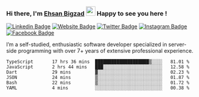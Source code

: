 ### Hi there, I'm <a href="#" target="_blank">Ehsan Bigzad</a> <img src="https://media.giphy.com/media/hvRJCLFzcasrR4ia7z/giphy.gif" width="25px" height="25px"> Happy to see you here !

[![Linkedin Badge](https://img.shields.io/badge/-LinkedIn-0e76a8?style=flat-square&logo=Linkedin&logoColor=white)](https://linkedin.com/in/EhsanBigzad)
[![Website Badge](https://img.shields.io/badge/Website-3b5998?style=flat-square&logo=google-chrome&logoColor=white)](#)
[![Twitter Badge](https://img.shields.io/badge/-Twitter-00acee?style=flat-square&logo=Twitter&logoColor=white)](https://twitter.com/EhsanBigzad)
[![Instagram Badge](https://img.shields.io/badge/-Instagram-e4405f?style=flat-square&logo=Instagram&logoColor=white)](https://instagram.com/ehsanbigzad/)
[![Facebook Badge](https://img.shields.io/badge/-Facebook-0088cc?style=flat-square&logo=Facebook&logoColor=white)](https://facebook.com/EhsanBigzad7)

I’m a self-studied, enthusiastic software developer specialized in server-side programming with over 7+ years of extensive professional experience.

<!--START_SECTION:waka-->

```text
TypeScript       17 hrs 36 mins  ████████████████████▒░░░░   81.01 %
JavaScript       2 hrs 44 mins   ███░░░░░░░░░░░░░░░░░░░░░░   12.58 %
Dart             29 mins         ▓░░░░░░░░░░░░░░░░░░░░░░░░   02.23 %
JSON             24 mins         ▒░░░░░░░░░░░░░░░░░░░░░░░░   01.87 %
Bash             22 mins         ▒░░░░░░░░░░░░░░░░░░░░░░░░   01.72 %
YAML             4 mins          ░░░░░░░░░░░░░░░░░░░░░░░░░   00.38 %
```

<!--END_SECTION:waka-->
